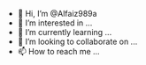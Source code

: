 - 👋 Hi, I’m @Alfaiz989a
- 👀 I’m interested in ...
- 🌱 I’m currently learning ...
- 💞️ I’m looking to collaborate on ...
- 📫 How to reach me ...

<!---
Alfaiz989a/Alfaiz989a is a ✨ special ✨ repository because its `README.md` (this file) appears on your GitHub profile.
You can click the Preview link to take a look at your changes.
--->
